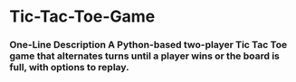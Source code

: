 # Tic-Tac-Toe-Game
### One-Line Description A Python-based two-player Tic Tac Toe game that alternates turns until a player wins or the board is full, with options to replay.
